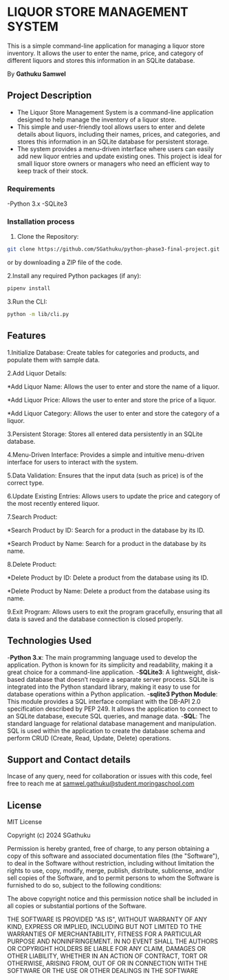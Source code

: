 # LIQUOR STORE MANAGEMENT SYSTEM

This is a simple command-line application for managing a liquor store inventory. It allows the user to enter the name, price, and category of different liquors and stores this information in an SQLite database.

By  **Gathuku Samwel**

## Project Description

* The Liquor Store Management System is a command-line application designed to help manage the inventory of a liquor store.
* This simple and user-friendly tool allows users to enter and delete details about liquors, including their names, prices, and categories, and stores this information in an SQLite database for persistent storage.
* The system provides a menu-driven interface where users can easily add new liquor entries and update existing ones. This project is ideal for small liquor store owners or managers who need an efficient way to keep track of their stock.

### Requirements

-Python 3.x
-SQLite3

### Installation process

1. Clone the Repository:

```bash
git clone https://github.com/SGathuku/python-phase3-final-project.git
```

or by downloading a ZIP file of the code.

2.Install any required Python packages (if any):

``` python
pipenv install
```

3.Run the CLI:

```sh
python -m lib/cli.py
```

## Features

1.Initialize Database: Create tables for categories and products, and populate them with sample data.

2.Add Liquor Details:

*Add Liquor Name: Allows the user to enter and store the name of a liquor.

*Add Liquor Price: Allows the user to enter and store the price of a liquor.

*Add Liquor Category: Allows the user to enter and store the category of a liquor.

3.Persistent Storage: Stores all entered data persistently in an SQLite database.

4.Menu-Driven Interface: Provides a simple and intuitive menu-driven interface for users to interact with the system.

5.Data Validation: Ensures that the input data (such as price) is of the correct type.

6.Update Existing Entries: Allows users to update the price and category of the most recently entered liquor.

7.Search Product:

*Search Product by ID: Search for a product in the database by its ID.

*Search Product by Name: Search for a product in the database by its name.

8.Delete Product:

*Delete Product by ID: Delete a product from the database using its ID.

*Delete Product by Name: Delete a product from the database using its name.

9.Exit Program: Allows users to exit the program gracefully, ensuring that all data is saved and the database connection is closed properly.

## Technologies Used

-**Python 3.x**: The main programming language used to develop the application. Python is known for its simplicity and readability, making it a great choice for a command-line application.
-**SQLite3**: A lightweight, disk-based database that doesn’t require a separate server process. SQLite is integrated into the Python standard library, making it easy to use for database operations within a Python application.
-**sqlite3 Python Module**: This module provides a SQL interface compliant with the DB-API 2.0 specification described by PEP 249. It allows the application to connect to an SQLite database, execute SQL queries, and manage data.
-**SQL**: The standard language for relational database management and manipulation. SQL is used within the application to create the database schema and perform CRUD (Create, Read, Update, Delete) operations.

## Support and Contact details

Incase of any query, need for collaboration or issues with this code, feel free to reach me at
<samwel.gathuku@student.moringaschool.com>

## License

MIT License

Copyright (c) 2024 SGathuku

Permission is hereby granted, free of charge, to any person obtaining a copy
of this software and associated documentation files (the "Software"), to deal
in the Software without restriction, including without limitation the rights
to use, copy, modify, merge, publish, distribute, sublicense, and/or sell
copies of the Software, and to permit persons to whom the Software is
furnished to do so, subject to the following conditions:

The above copyright notice and this permission notice shall be included in all
copies or substantial portions of the Software.

THE SOFTWARE IS PROVIDED "AS IS", WITHOUT WARRANTY OF ANY KIND, EXPRESS OR
IMPLIED, INCLUDING BUT NOT LIMITED TO THE WARRANTIES OF MERCHANTABILITY,
FITNESS FOR A PARTICULAR PURPOSE AND NONINFRINGEMENT. IN NO EVENT SHALL THE
AUTHORS OR COPYRIGHT HOLDERS BE LIABLE FOR ANY CLAIM, DAMAGES OR OTHER
LIABILITY, WHETHER IN AN ACTION OF CONTRACT, TORT OR OTHERWISE, ARISING FROM,
OUT OF OR IN CONNECTION WITH THE SOFTWARE OR THE USE OR OTHER DEALINGS IN THE
SOFTWARE

